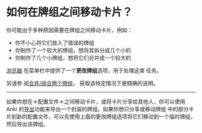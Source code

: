 # 如何在牌组之间移动卡片？

你可能出于多种原因需要在牌组之间移动卡片，例如：

- 你不小心将它们放入了错误的牌组
- 你制作了一个较大的牌组，想将其拆分成几个小的
- 你制作了几个小牌组，想将它们合并成一个较大的

[浏览器](https://docs.ankiweb.net/browsing.html) 在菜单栏中提供了一个**更改牌组**选项，用于处理这类
任务。

另请参
阅[合并/组合两个牌组](https://open-spaced-repetition.github.io/anki-faqs-zh-CN/merging-or-combining-two-decks.html#mergingcombining-two-decks)，
获取该特定情况下更精确的说明。

---

如果你想在＊配置文件＊之间移动卡片，或将卡片分享给其他人，你可以使用 Anki
的[导出](https://docs.ankiweb.net/exporting.html)功能来导出一个封装的牌组。如果你想只分享或移动牌组
中的部分卡片到新的配置文件，可以先使用上面的更改牌组选项将它们移动到一个临时牌组，然后导出该牌组。
